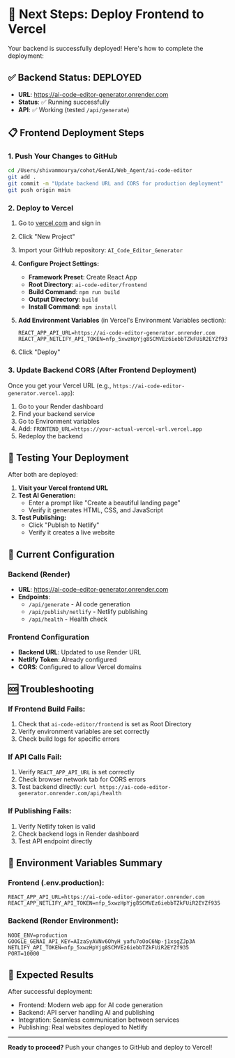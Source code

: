 # 🚀 Next Steps: Deploy Frontend to Vercel

Your backend is successfully deployed! Here's how to complete the deployment:

## ✅ **Backend Status: DEPLOYED** 
- **URL**: https://ai-code-editor-generator.onrender.com
- **Status**: ✅ Running successfully 
- **API**: ✅ Working (tested `/api/generate`)

## 📋 **Frontend Deployment Steps**

### 1. Push Your Changes to GitHub
```bash
cd /Users/shivammourya/cohot/GenAI/Web_Agent/ai-code-editor
git add .
git commit -m "Update backend URL and CORS for production deployment"
git push origin main
```

### 2. Deploy to Vercel

1. Go to [vercel.com](https://vercel.com) and sign in
2. Click "New Project"
3. Import your GitHub repository: `AI_Code_Editor_Generator`
4. **Configure Project Settings:**
   - **Framework Preset**: Create React App
   - **Root Directory**: `ai-code-editor/frontend`
   - **Build Command**: `npm run build`
   - **Output Directory**: `build`
   - **Install Command**: `npm install`

5. **Add Environment Variables** (in Vercel's Environment Variables section):
   ```
   REACT_APP_API_URL=https://ai-code-editor-generator.onrender.com
   REACT_APP_NETLIFY_API_TOKEN=nfp_5xwzHpYjg8SCMVEz6iebbTZkFUiR2EYZf935
   ```

6. Click "Deploy"

### 3. Update Backend CORS (After Frontend Deployment)

Once you get your Vercel URL (e.g., `https://ai-code-editor-generator.vercel.app`):

1. Go to your Render dashboard
2. Find your backend service
3. Go to Environment variables
4. Add: `FRONTEND_URL=https://your-actual-vercel-url.vercel.app`
5. Redeploy the backend

## 🧪 **Testing Your Deployment**

After both are deployed:

1. **Visit your Vercel frontend URL**
2. **Test AI Generation:**
   - Enter a prompt like "Create a beautiful landing page"
   - Verify it generates HTML, CSS, and JavaScript
3. **Test Publishing:**
   - Click "Publish to Netlify"
   - Verify it creates a live website

## 🔧 **Current Configuration**

### Backend (Render)
- **URL**: https://ai-code-editor-generator.onrender.com
- **Endpoints**: 
  - `/api/generate` - AI code generation
  - `/api/publish/netlify` - Netlify publishing
  - `/api/health` - Health check

### Frontend Configuration
- **Backend URL**: Updated to use Render URL
- **Netlify Token**: Already configured
- **CORS**: Configured to allow Vercel domains

## 🆘 **Troubleshooting**

### If Frontend Build Fails:
1. Check that `ai-code-editor/frontend` is set as Root Directory
2. Verify environment variables are set correctly
3. Check build logs for specific errors

### If API Calls Fail:
1. Verify `REACT_APP_API_URL` is set correctly
2. Check browser network tab for CORS errors
3. Test backend directly: `curl https://ai-code-editor-generator.onrender.com/api/health`

### If Publishing Fails:
1. Verify Netlify token is valid
2. Check backend logs in Render dashboard
3. Test API endpoint directly

## 📝 **Environment Variables Summary**

### Frontend (.env.production):
```
REACT_APP_API_URL=https://ai-code-editor-generator.onrender.com
REACT_APP_NETLIFY_API_TOKEN=nfp_5xwzHpYjg8SCMVEz6iebbTZkFUiR2EYZf935
```

### Backend (Render Environment):
```
NODE_ENV=production
GOOGLE_GENAI_API_KEY=AIzaSyAVNv6OhyH_yafu7oOoC6Np-j1xsgZJp3A
NETLIFY_API_TOKEN=nfp_5xwzHpYjg8SCMVEz6iebbTZkFUiR2EYZf935
PORT=10000
```

## 🎯 **Expected Results**

After successful deployment:
- Frontend: Modern web app for AI code generation
- Backend: API server handling AI and publishing
- Integration: Seamless communication between services
- Publishing: Real websites deployed to Netlify

---

**Ready to proceed?** Push your changes to GitHub and deploy to Vercel!
